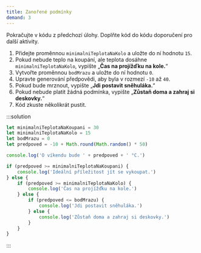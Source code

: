 ```yaml
---
title: Zanořené podmínky
demand: 3
---
```


Pokračujte v kódu z předchozí úlohy. Doplňte kód do kódu doporučení pro další aktivity.

1. Přidejte proměnnou `minimalniTeplotaNaKolo` a uložte do ní hodnotu `15`.
1. Pokud nebude teplo na koupání, ale teplota dosáhne `minimalniTeplotaNaKolo`, vypište „**Čas na projížďku na kole.**“
1. Vytvořte proměnnou `bodMrazu` a uložte do ní hodnotu `0`.
1. Upravte generování předpovědi, aby byla v rozmezí `-10` až `40`.
1. Pokud bude mrznout, vypište „**Jdi postavit sněhuláka.**“
1. Pokud nebude platit žádná podmínka, vypište „**Zůstaň doma a zahraj si deskovky.**“
1. Kód zkuste několikrát pustit.

:::solution

```js
let minimalniTeplotaNaKoupani = 30
let minimalniTeplotaNaKolo = 15
let bodMrazu = 0
let predpoved = -10 + Math.round(Math.random() * 50)

console.log('O víkendu bude ' + predpoved + ' °C.')

if (predpoved >= minimalniTeplotaNaKoupani) {
	console.log('Ideální příležitost jít se vykoupat.')
} else {
	if (predpoved >= minimalniTeplotaNaKolo) {
		console.log('Čas na projížďku na kole.')
	} else {
		if (predpoved <= bodMrazu) {
			console.log('Jdi postavit sněhuláka.')
		} else {
			console.log('Zůstaň doma a zahraj si deskovky.')
		}
	}
}
```

:::
